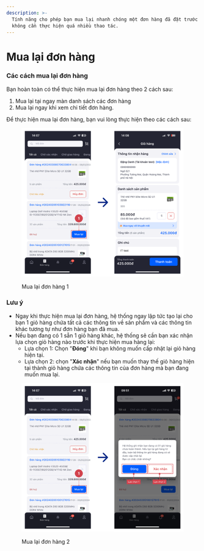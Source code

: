 ```yaml
---
description: >-
  Tính năng cho phép bạn mua lại nhanh chóng một đơn hàng đã đặt trước đó mà
  không cần thực hiện quá nhiều thao tác.
---
```


# Mua lại đơn hàng

### Các cách mua lại đơn hàng

Bạn hoàn toàn có thể thực hiện mua lại đơn hàng theo 2 cách sau:

1. Mua lại tại ngay màn danh sách các đơn hàng&#x20;
2. Mua lại ngay khi xem chi tiết đơn hàng.

Để thực hiện mua lại đơn hàng, bạn vui lòng thực hiện theo các cách sau:

<figure><img src="../.gitbook/assets/image (34).png" alt=""><figcaption><p>Mua lại đơn hàng 1</p></figcaption></figure>

### Lưu ý

* Ngay khi thực hiện mua lại đơn hàng, hệ thống ngay lập tức tạo lại cho bạn 1 giỏ hàng chứa tất cả các thông tin về sản phẩm và các thông tin khác tương tự như đơn hàng bạn đã mua.
* Nếu bạn đang có 1 sẵn 1 giỏ hàng khác, hệ thống sẽ cần bạn xác nhận lựa chọn giỏ hàng nào trước khi thực hiện mua hàng lại:
  * Lựa chọn 1: Chọn "**Đóng**" khi bạn không muốn cấp nhật lại giỏ hàng hiện tại.
  * Lựa chọn 2: chọn "**Xác nhận**" nếu bạn muốn thay thế giỏ hàng hiện tại thành giỏ hàng chứa các thông tin của đơn hàng mà bạn đang muốn mua lại.

<figure><img src="../.gitbook/assets/image (2).png" alt=""><figcaption><p>Mua lại đơn hàng 2</p></figcaption></figure>
